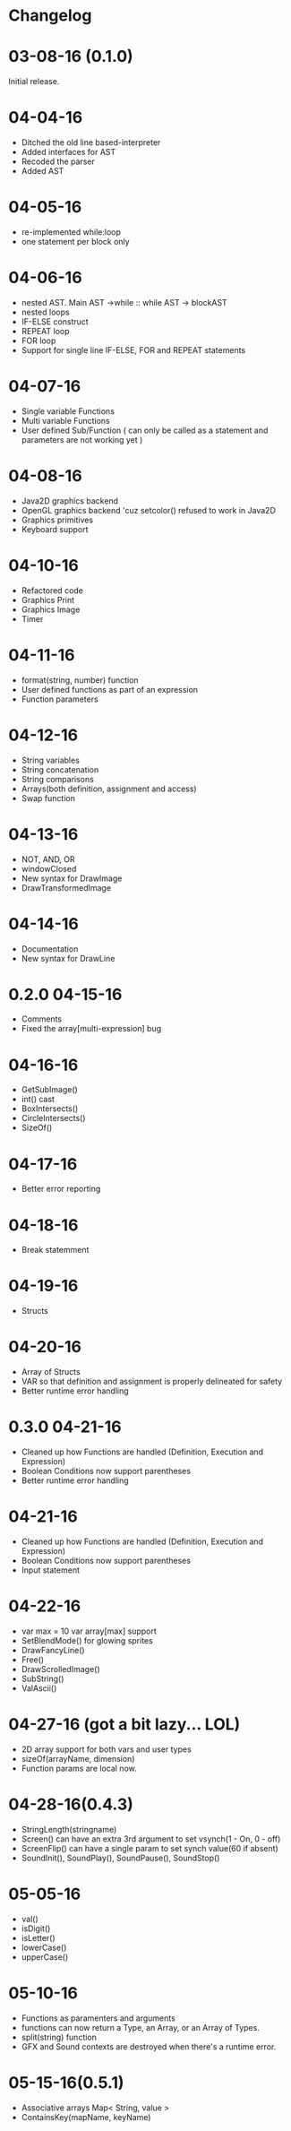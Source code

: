 # Changelog

# 03-08-16 (0.1.0)
Initial release.

# 04-04-16
* Ditched the old line based-interpreter
* Added interfaces for AST
* Recoded the parser
* Added AST

# 04-05-16
* re-implemented while:loop
* one statement per block only

# 04-06-16
* nested AST.  Main AST ->while :: while AST -> blockAST
* nested loops
* IF-ELSE construct
* REPEAT loop
* FOR loop
* Support for single line IF-ELSE, FOR and REPEAT statements

# 04-07-16
* Single variable Functions
* Multi variable Functions
* User defined Sub/Function ( can only be called as a statement and parameters are not working yet )

# 04-08-16
* Java2D graphics backend
* OpenGL graphics backend 'cuz setcolor() refused to work in Java2D
* Graphics primitives
* Keyboard support

# 04-10-16
* Refactored code
* Graphics Print
* Graphics Image
* Timer

# 04-11-16
* format(string, number) function
* User defined functions as part of an expression
* Function parameters

# 04-12-16
* String variables
* String concatenation
* String comparisons
* Arrays(both definition, assignment and access)
* Swap function

# 04-13-16
* NOT, AND, OR
* windowClosed
* New syntax for DrawImage
* DrawTransformedImage

# 04-14-16
* Documentation
* New syntax for DrawLine

# 0.2.0 04-15-16
* Comments
* Fixed the array[multi-expression] bug

# 04-16-16
* GetSubImage()
* int() cast
* BoxIntersects()
* CircleIntersects()
* SizeOf()

# 04-17-16
* Better error reporting

# 04-18-16
* Break statemment

# 04-19-16
* Structs

# 04-20-16
* Array of Structs
* VAR so that definition and assignment is properly delineated for safety
* Better runtime error handling

# 0.3.0 04-21-16
* Cleaned up how Functions are handled (Definition, Execution and Expression)
* Boolean Conditions now support parentheses
* Better runtime error handling

# 04-21-16
* Cleaned up how Functions are handled (Definition, Execution and Expression)
* Boolean Conditions now support parentheses
* Input statement

# 04-22-16
* var max = 10    var array[max]  support
* SetBlendMode()  for glowing sprites
* DrawFancyLine()
* Free()
* DrawScrolledImage()
* SubString()
* ValAscii()

# 04-27-16 (got a bit lazy...  LOL)
* 2D array support for both vars and user types
* sizeOf(arrayName, dimension)
* Function params are local now.

# 04-28-16(0.4.3)
* StringLength(stringname)
* Screen() can have an extra 3rd argument to set vsynch(1 - On, 0 - off)
* ScreenFlip() can have a single param to set synch value(60 if absent)
* SoundInit(), SoundPlay(), SoundPause(), SoundStop()

# 05-05-16
* val()
* isDigit()
* isLetter()
* lowerCase()
* upperCase()

# 05-10-16
* Functions as paramenters and arguments
* functions can now return a Type, an Array, or an Array of Types.
* split(string) function
* GFX and Sound contexts are destroyed when there's a runtime error.

# 05-15-16(0.5.1)
* Associative arrays Map< String, value >
* ContainsKey(mapName, keyName)
